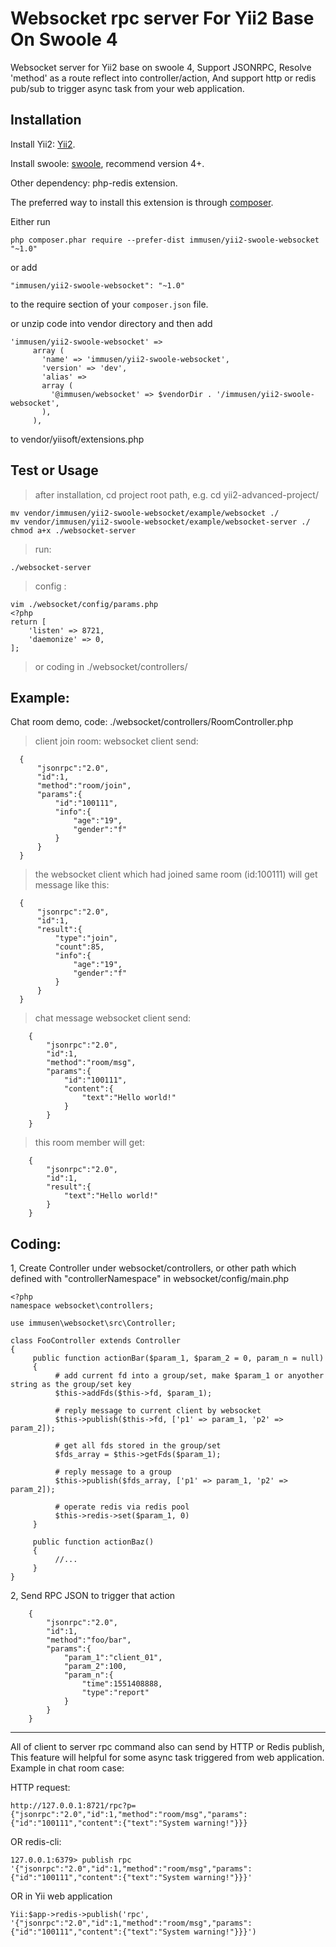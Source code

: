 Websocket rpc server For Yii2 Base On Swoole 4
==============================
Websocket server for Yii2 base on swoole 4, Support JSONRPC, Resolve 'method' as a route reflect into controller/action, And support http or redis pub/sub to trigger async task from your web application.

Installation
------------
Install Yii2: [Yii2](https://www.yiiframework.com).

Install swoole: [swoole](https://www.swoole.com), recommend version 4+.

Other dependency: php-redis extension.

The preferred way to install this extension is through [composer](http://getcomposer.org/download/).

Either run

```
php composer.phar require --prefer-dist immusen/yii2-swoole-websocket "~1.0"
```

or add

```
"immusen/yii2-swoole-websocket": "~1.0"
```

to the require section of your `composer.json` file.

or unzip code into vendor directory and then add 

```  
'immusen/yii2-swoole-websocket' => 
     array (
       'name' => 'immusen/yii2-swoole-websocket',
       'version' => 'dev',
       'alias' => 
       array (
         '@immusen/websocket' => $vendorDir . '/immusen/yii2-swoole-websocket',
       ),
     ),

```
to vendor/yiisoft/extensions.php


Test or Usage
-------------


> after installation, cd project root path, e.g. cd yii2-advanced-project/
```
mv vendor/immusen/yii2-swoole-websocket/example/websocket ./
mv vendor/immusen/yii2-swoole-websocket/example/websocket-server ./
chmod a+x ./websocket-server
```
> run:
```
./websocket-server
```
> config :
```
vim ./websocket/config/params.php
<?php
return [
    'listen' => 8721,
    'daemonize' => 0,
];
```
> or coding in ./websocket/controllers/

Example:
--------
Chat room demo, code: ./websocket/controllers/RoomController.php

> client join room: 
websocket client send: 

  ```
    {
        "jsonrpc":"2.0",
        "id":1,
        "method":"room/join",
        "params":{
            "id":"100111",
            "info":{
                "age":"19",
                "gender":"f"
            }
        }
    }
  ```
  > the websocket client which had joined same room (id:100111) will get message like this:
  ```
    {
        "jsonrpc":"2.0",
        "id":1,
        "result":{
            "type":"join",
            "count":85,
            "info":{
                "age":"19",
                "gender":"f"
            }
        }
    }
  ```

> chat message
websocket client send:
```
    {
        "jsonrpc":"2.0",
        "id":1,
        "method":"room/msg",
        "params":{
            "id":"100111",
            "content":{
                "text":"Hello world!"
            }
        }
    }
```
> this room member will get:
```
    {
        "jsonrpc":"2.0",
        "id":1,
        "result":{
            "text":"Hello world!"
        }
    }
```

Coding:
--------
1, Create Controller under websocket/controllers, or other path which defined with "controllerNamespace" in websocket/config/main.php
```
<?php
namespace websocket\controllers;

use immusen\websocket\src\Controller;

class FooController extends Controller
{
     public function actionBar($param_1, $param_2 = 0, param_n = null)
     {
          # add current fd into a group/set, make $param_1 or anyother string as the group/set key
          $this->addFds($this->fd, $param_1);
          
          # reply message to current client by websocket
          $this->publish($this->fd, ['p1' => param_1, 'p2' => param_2]);
          
          # get all fds stored in the group/set
          $fds_array = $this->getFds($param_1);
          
          # reply message to a group
          $this->publish($fds_array, ['p1' => param_1, 'p2' => param_2]);
          
          # operate redis via redis pool
          $this->redis->set($param_1, 0)
     }
     
     public function actionBaz()
     {
          //...
     }
}
```

2, Send RPC JSON to trigger that action 
```
    {
        "jsonrpc":"2.0",
        "id":1,
        "method":"foo/bar",
        "params":{
            "param_1":"client_01",
            "param_2":100,
            "param_n":{
                "time":1551408888,
                "type":"report"
            }
        }
    }
```

---

All of client to server rpc command also can send by HTTP or Redis publish, This feature will helpful for some async task triggered from web application. Example in chat room case: 

HTTP request: 
```
http://127.0.0.1:8721/rpc?p={"jsonrpc":"2.0","id":1,"method":"room/msg","params":{"id":"100111","content":{"text":"System warning!"}}}
```
OR redis-cli: 
```
127.0.0.1:6379> publish rpc '{"jsonrpc":"2.0","id":1,"method":"room/msg","params":{"id":"100111","content":{"text":"System warning!"}}}'
```
OR in Yii web application
```
Yii:$app->redis->publish('rpc', '{"jsonrpc":"2.0","id":1,"method":"room/msg","params":{"id":"100111","content":{"text":"System warning!"}}}')
```
